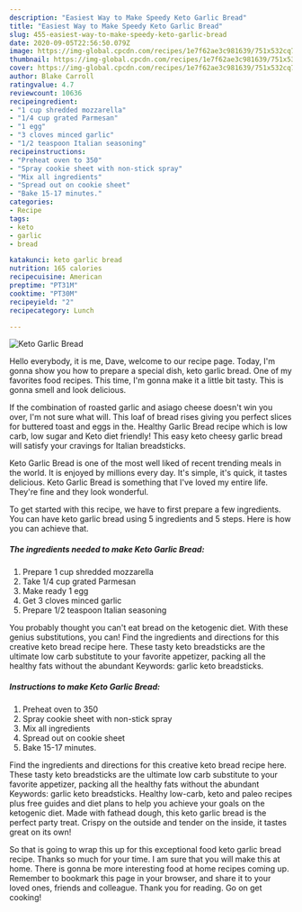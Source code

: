 ```yaml
---
description: "Easiest Way to Make Speedy Keto Garlic Bread"
title: "Easiest Way to Make Speedy Keto Garlic Bread"
slug: 455-easiest-way-to-make-speedy-keto-garlic-bread
date: 2020-09-05T22:56:50.079Z
image: https://img-global.cpcdn.com/recipes/1e7f62ae3c981639/751x532cq70/keto-garlic-bread-recipe-main-photo.jpg
thumbnail: https://img-global.cpcdn.com/recipes/1e7f62ae3c981639/751x532cq70/keto-garlic-bread-recipe-main-photo.jpg
cover: https://img-global.cpcdn.com/recipes/1e7f62ae3c981639/751x532cq70/keto-garlic-bread-recipe-main-photo.jpg
author: Blake Carroll
ratingvalue: 4.7
reviewcount: 10636
recipeingredient:
- "1 cup shredded mozzarella"
- "1/4 cup grated Parmesan"
- "1 egg"
- "3 cloves minced garlic"
- "1/2 teaspoon Italian seasoning"
recipeinstructions:
- "Preheat oven to 350"
- "Spray cookie sheet with non-stick spray"
- "Mix all ingredients"
- "Spread out on cookie sheet"
- "Bake 15-17 minutes."
categories:
- Recipe
tags:
- keto
- garlic
- bread

katakunci: keto garlic bread 
nutrition: 165 calories
recipecuisine: American
preptime: "PT31M"
cooktime: "PT30M"
recipeyield: "2"
recipecategory: Lunch

---
```



![Keto Garlic Bread](https://img-global.cpcdn.com/recipes/1e7f62ae3c981639/751x532cq70/keto-garlic-bread-recipe-main-photo.jpg)

Hello everybody, it is me, Dave, welcome to our recipe page. Today, I'm gonna show you how to prepare a special dish, keto garlic bread. One of my favorites food recipes. This time, I'm gonna make it a little bit tasty. This is gonna smell and look delicious.

If the combination of roasted garlic and asiago cheese doesn&#39;t win you over, I&#39;m not sure what will. This loaf of bread rises giving you perfect slices for buttered toast and eggs in the. Healthy Garlic Bread recipe which is low carb, low sugar and Keto diet friendly! This easy keto cheesy garlic bread will satisfy your cravings for Italian breadsticks.

Keto Garlic Bread is one of the most well liked of recent trending meals in the world. It is enjoyed by millions every day. It's simple, it's quick, it tastes delicious. Keto Garlic Bread is something that I've loved my entire life. They're fine and they look wonderful.


To get started with this recipe, we have to first prepare a few ingredients. You can have keto garlic bread using 5 ingredients and 5 steps. Here is how you can achieve that.

<!--inarticleads1-->

##### The ingredients needed to make Keto Garlic Bread:

1. Prepare 1 cup shredded mozzarella
1. Take 1/4 cup grated Parmesan
1. Make ready 1 egg
1. Get 3 cloves minced garlic
1. Prepare 1/2 teaspoon Italian seasoning


You probably thought you can&#39;t eat bread on the ketogenic diet. With these genius substitutions, you can! Find the ingredients and directions for this creative keto bread recipe here. These tasty keto breadsticks are the ultimate low carb substitute to your favorite appetizer, packing all the healthy fats without the abundant Keywords: garlic keto breadsticks. 

<!--inarticleads2-->

##### Instructions to make Keto Garlic Bread:

1. Preheat oven to 350
1. Spray cookie sheet with non-stick spray
1. Mix all ingredients
1. Spread out on cookie sheet
1. Bake 15-17 minutes.


Find the ingredients and directions for this creative keto bread recipe here. These tasty keto breadsticks are the ultimate low carb substitute to your favorite appetizer, packing all the healthy fats without the abundant Keywords: garlic keto breadsticks. Healthy low-carb, keto and paleo recipes plus free guides and diet plans to help you achieve your goals on the ketogenic diet. Made with fathead dough, this keto garlic bread is the perfect party treat. Crispy on the outside and tender on the inside, it tastes great on its own! 

So that is going to wrap this up for this exceptional food keto garlic bread recipe. Thanks so much for your time. I am sure that you will make this at home. There is gonna be more interesting food at home recipes coming up. Remember to bookmark this page in your browser, and share it to your loved ones, friends and colleague. Thank you for reading. Go on get cooking!
